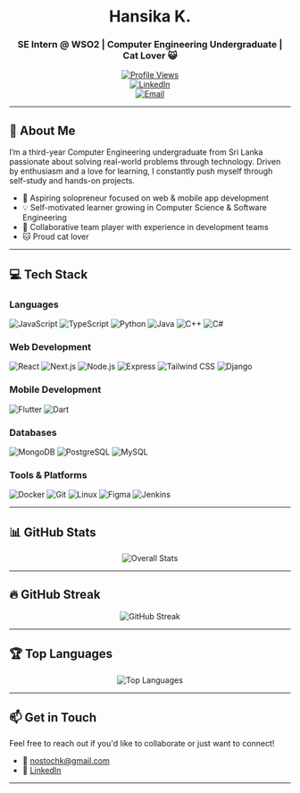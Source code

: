 <div align="center">

# Hansika K.
### SE Intern @ WSO2 | Computer Engineering Undergraduate | Cat Lover 😺

[![Profile Views](https://komarev.com/ghpvc/?username=nostoc&label=Profile%20views&color=0e75b6&style=flat)](https://github.com/nostoc)  
[![LinkedIn](https://img.shields.io/badge/LinkedIn-Connect-blue?style=flat-square&logo=linkedin&logoColor=white)](https://linkedin.com/in/hansika-karunathilake)  
[![Email](https://img.shields.io/badge/Email-Contact-red?style=flat-square&logo=gmail&logoColor=white)](mailto:nostochk@gmail.com)  

</div>

---

## 👋 About Me

I’m a third-year Computer Engineering undergraduate from Sri Lanka passionate about solving real-world problems through technology. Driven by enthusiasm and a love for learning, I constantly push myself through self-study and hands-on projects.

- 🚀 Aspiring solopreneur focused on web & mobile app development  
- 💡 Self-motivated learner growing in Computer Science & Software Engineering  
- 🤝 Collaborative team player with experience in development teams  
- 🐱 Proud cat lover

---
## 💻 Tech Stack

### Languages  
![JavaScript](https://img.shields.io/badge/-JavaScript-F7DF1E?style=flat-square&logo=javascript&logoColor=black) ![TypeScript](https://img.shields.io/badge/-TypeScript-3178C6?style=flat-square&logo=typescript&logoColor=white)  ![Python](https://img.shields.io/badge/-Python-3776AB?style=flat-square&logo=python&logoColor=white)  ![Java](https://img.shields.io/badge/-Java-007396?style=flat-square&logo=java&logoColor=white)  ![C++](https://img.shields.io/badge/-C++-00599C?style=flat-square&logo=c%2B%2B&logoColor=white)  ![C#](https://img.shields.io/badge/-C%23-239120?style=flat-square&logo=c-sharp&logoColor=white)  

### Web Development  
![React](https://img.shields.io/badge/-React-61DAFB?style=flat-square&logo=react&logoColor=black)  ![Next.js](https://img.shields.io/badge/-Next.js-000000?style=flat-square&logo=next.js&logoColor=white)  ![Node.js](https://img.shields.io/badge/-Node.js-339933?style=flat-square&logo=node.js&logoColor=white)  ![Express](https://img.shields.io/badge/-Express-000000?style=flat-square&logo=express&logoColor=white)  ![Tailwind CSS](https://img.shields.io/badge/-Tailwind_CSS-38B2AC?style=flat-square&logo=tailwind-css&logoColor=white)  ![Django](https://img.shields.io/badge/-Django-092E20?style=flat-square&logo=django&logoColor=white)  

### Mobile Development  
![Flutter](https://img.shields.io/badge/-Flutter-02569B?style=flat-square&logo=flutter&logoColor=white)  ![Dart](https://img.shields.io/badge/-Dart-0175C2?style=flat-square&logo=dart&logoColor=white)  

### Databases  
![MongoDB](https://img.shields.io/badge/-MongoDB-47A248?style=flat-square&logo=mongodb&logoColor=white)  ![PostgreSQL](https://img.shields.io/badge/-PostgreSQL-336791?style=flat-square&logo=postgresql&logoColor=white)  ![MySQL](https://img.shields.io/badge/-MySQL-4479A1?style=flat-square&logo=mysql&logoColor=white)  

### Tools & Platforms  
![Docker](https://img.shields.io/badge/-Docker-2496ED?style=flat-square&logo=docker&logoColor=white)  ![Git](https://img.shields.io/badge/-Git-F05032?style=flat-square&logo=git&logoColor=white)  ![Linux](https://img.shields.io/badge/-Linux-FCC624?style=flat-square&logo=linux&logoColor=black)  ![Figma](https://img.shields.io/badge/-Figma-F24E1E?style=flat-square&logo=figma&logoColor=white)  ![Jenkins](https://img.shields.io/badge/-Jenkins-D24939?style=flat-square&logo=jenkins&logoColor=white)  

---

## 📊 GitHub Stats

<div align="center">

![Overall Stats](https://github-readme-stats.vercel.app/api?username=nostoc&show_icons=true&locale=en&theme=transparent&hide_border=true&card_width=400)

</div>

---

## 🔥 GitHub Streak

<div align="center">

![GitHub Streak](https://github-readme-streak-stats.herokuapp.com/?user=nostoc&theme=transparent&hide_border=true&card_width=400)

</div>

---

## 🏆 Top Languages

<div align="center">

![Top Languages](https://github-readme-stats.vercel.app/api/top-langs/?username=nostoc&layout=compact&theme=transparent&hide_border=true&card_width=400)

</div>

---

## 📫 Get in Touch

Feel free to reach out if you'd like to collaborate or just want to connect!

- 📧 [nostochk@gmail.com](mailto:nostochk@gmail.com)  
- 💼 [LinkedIn](https://linkedin.com/in/hansika-karunathilake)

---

